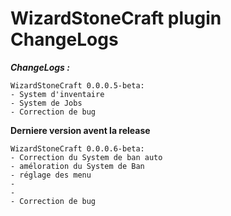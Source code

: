# WizardStoneCraft plugin ChangeLogs
_**ChangeLogs :**_

    WizardStoneCraft 0.0.0.5-beta:
    - System d'inventaire
    - System de Jobs
    - Correction de bug

__**Derniere version avent la release**__

    WizardStoneCraft 0.0.0.6-beta:
    - Correction du System de ban auto
    - améloration du System de Ban
    - réglage des menu
    - 
    -
    - Correction de bug